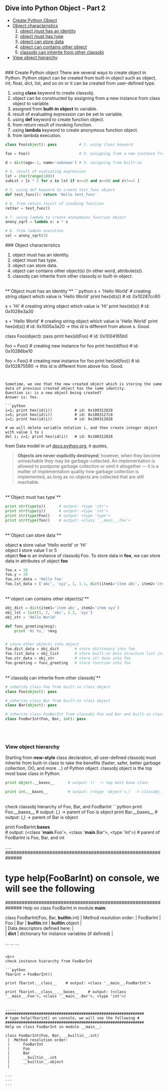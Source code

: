 ## Dive into Python Object - Part 2

* [Create Python Object](#create_python_object)
* [Object characteristics](#object_characteristics)
   1. [object must has an identity](#object_must_has_an_identity)
   2. [object must has type](#object_must_has_type)
   3. [object can store data](#object_can_store_data)
   4. [object can contains other object](#object_can_contains_other_object)
   5. [classobj can inherite from other classobj](#classobj_can_inherite_from_other_classobj)
* [View object hierarchy](#view_object_hierarchy)

<br>
<a id="create_python_object" />
### Create Python object
There are several ways to create object in Python.  Python object can be created from built-in object such as object, int, float, dict, list, and so on or it can be created from user-defined type.

1. using **class** keyword to create classobj.
2. object can be constructed by assigning from a new instance from class object to variable.
3. assigned from **built-in object** to variable.
4. result of evaluating expression can be set to variable.
5. using **def** keyword to create function object.
6. from return result of invoking function.
7. using **lambda** keyword to create anonymous function object.
8. from lambda execution.

```python
class Foo(object): pass          # 1. using class keyword

foo = Foo()                      # 2. assigning from a new instance from classobj

d = dict(age=-1, name='unknown') # 3. assigning from built-in

# 4. result of evaluating expression
lst = iter(range(100))
subLst = [x * 2 for x in lst if x>=20 and x<=80 and x%7==1 ]

# 5. using def keyword to create test_func object
def test_func(): return 'Hello test_func'

# 6. from return result of invoking function
retVar = test_func()

# 7. using lambda to create anonymouns function object
anony_sqrt = lambda x: x * x

# 8. from lambda execution
val = anony_sqrt(3)
```
<a id="object_characteristics" />
### Object characteristics

1. object must has an identity.
2. object must has type.
3. object can store data.
4. object can contains other object(s) (in other word, attribute(s)).
5. classobj can inherite from other classobj or built-in object.

<br>
<a id="object_must_has_an_identity" />
**`Object must has an identity`**
```python
s = 'Hello World'           # creating string object which value is 'Hello World'
print hex(id(s))			# id: 0x10287cc60

s = 'Hi'                    # creating string object which value is 'Hi'
print hex(id(s))            # id: 0x1028e3a30

s = 'Hello World'           # creating string object which value is 'Hello World'
print hex(id(s))            # id: 0x1005a3a20 -> this id is different from above s.  Good.

class Foo(object): pass
print hex(id(Foo)           # id: 0x1004165b0

foo = Foo()                 # creating new instance for foo
print hex(id(foo)           # id: 0x10286be10

foo = Foo()                 # creating new instance for foo
print hex(id(foo))          # id: 0x102875590 -> this id is different from above foo.  Good.
```


Sometime, we see that the new created object which is storing the same data of previous created object has the same identity.  
Question is: is a new object being created?  
Answer is: Yes.

```python
i=1; print hex(id(i))          # id: 0x100312828
i=5; print hex(id(i))          # id: 0x1003127c8
i=1; print hex(id(i))          # id: 0x100312828

# we will delete variable notation i, and then create integer object with value 1 to i
del i; i=1; print hex(id(i))   # id: 0x100312828
```

from Data model in url [docs.python.org](https://docs.python.org/2/reference/datamodel.html), it quotes,
> **Objects are never explicitly destroyed**;  however, when they become unreachable they may be garbage-collected. An implementation is allowed to postpone garbage collection or omit it altogether — it is a matter of implementation quality how garbage collection is implemented, as long as no objects are collected that are still reachable.

<br>
<a id="object_must_has_type" />
**`Object must has type`**

```python
print str(type(s))      # output: <type 'str'>
print str(type(i))      # output: <type 'int'>
print str(type(Foo))    # output: <type 'type'>
print str(type(foo))    # output: <class '__main__.Foo'>
```

<br>
<a id="object_can_store_data" />
**`Object can store data`**

object **s** store value 'Hello world' or 'Hi'  
object **i** store value 1 or 5   
object **foo** is an instance of classobj Foo.  To store data in **foo**, we can store data in attributes of object **foo**

```python
foo.x = 10
foo.y = 20
foo.str_data = 'Hello foo'
foo.lst_data = ['abc', 'xyz', 1, 1.1, dict(item1='item abc', item2='item xyz')]
```

<br>
**`object can contains other object(s)`**

```python
obj_dict = dict(item1='item abc', item2='item xyz')
obj_lst = list(1, 2, 'abc', 2.2, 'xyz')
obj_str = 'Hello World'

def func_greeting(msg):
	print 'Hi %s,' %msg


# store other objects into object
foo.dict_data = obj_dict       # store dictionary into foo
foo.list_data = obj_list       # store built-in data structure list into foo
foo.str_data = obj_str         # store str data into foo
foo.greeting = func_greeting   # store function into foo

```
<br>
<a id="classobj_can_inherite_from_other_classobj" />
**`classobj can inherite from other classobj`**

```python
# inherite class Foo from built-in class object
class Foo(object): pass
```

```python
# inherite class Bar from built-in class object
class Bar(object): pass
```

```python
# inherite class FooBarInt from classobj Foo and Bar and built-in class integer
class FooBarInt(Foo, Bar, int): pass
```

<br><br>
<a id="view_object_hierarchy" />
### View object hierarchy
Starting from **new-style** class declaration, all user-defined classobj must inherite from built-in class to take the benefits (faster, safer, better garbage collection, OO, and more ...) of Python object.  classobj object is the top most base class in Python.

```python
print object.__bases__      # output: ()  -> top most base class

print int.__bases__         # output: (<type 'object'>,)  -> classobj int inherite from object
```
<br>
check classobj hierarchy of Foo, Bar, and FooBarInt
```python
print Foo.__bases__      # output: (<type 'object'>,) -> parent of Foo is object
print Bar.__bases__      # output: (<type 'object'>,) -> parent of Bar is object

print FooBarInt.__bases__  
      # output: (<class '__main__.Foo'>, <class '__main__.Bar'>, <type 'int'>)
      # parent of FooBarInt is Foo, Bar, and int


.....
##############################################################
# type help(FooBarInt) on console, we will see the following #
##############################################################
Help on class FooBarInt in module __main__:

class FooBarInt(Foo, Bar, __builtin__.int)
 |  Method resolution order:
 |      FooBarInt
 |      Foo
 |      Bar
 |      __builtin__.int
 |      __builtin__.object
 |  
 |  Data descriptors defined here:
 |  
 |  __dict__
 |      dictionary for instance variables (if defined)
 |  
 
...
...
...

```

<br>
check instance hierarchy from FooBarInt

```python
fbarint = FooBarInt()

print fbarint.__class__    # output: <class '__main__.FooBarInt'>

print fbarint.__class__.__bases__    # output: (<class '__main__.Foo'>, <class '__main__.Bar'>, <type 'int'>)


.....
##############################################################
# type help(fbarint) on console, we will see the following #
##############################################################
Help on class FooBarInt in module __main__:

class FooBarInt(Foo, Bar, __builtin__.int)
 |  Method resolution order:
 |      FooBarInt
 |      Foo
 |      Bar
 |      __builtin__.int
 |      __builtin__.object
 |  
 
...
...
...
```



